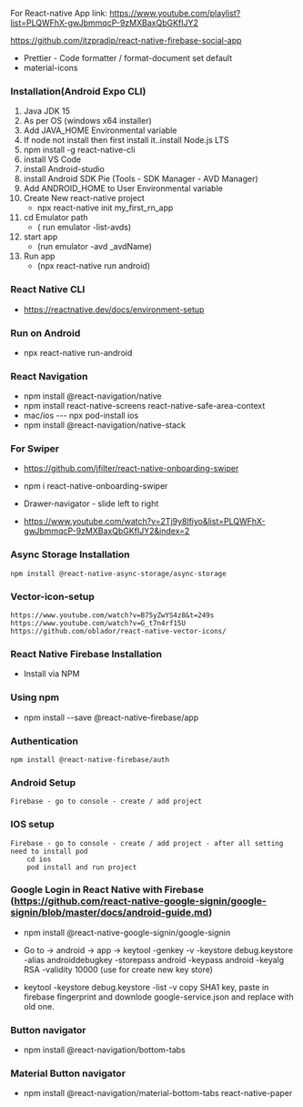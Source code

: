 For React-native App link:
https://www.youtube.com/playlist?list=PLQWFhX-gwJbmmqcP-9zMXBaxQbGKfIJY2
    

https://github.com/itzpradip/react-native-firebase-social-app
- Prettier - Code formatter / format-document set default
- material-icons

### Installation(Android Expo CLI) 
1.  Java JDK 15
2.  As per OS (windows x64 installer)
3.  Add JAVA_HOME Environmental variable  
4.  If node not install then first install it..install Node.js LTS
5. npm install -g react-native-cli
6. install VS Code
7. install Android-studio
8. install Android SDK Pie (Tools - SDK Manager - AVD Manager)
9. Add ANDROID_HOME to User Environmental variable 
10. Create New react-native project 
    -   npx react-native init my_first_rn_app
11. cd Emulator path 
    - ( run emulator -list-avds)
12. start app 
    - (run emulator -avd _avdName)
13. Run app 
    - (npx react-native run android)

### React Native CLI 
-   https://reactnative.dev/docs/environment-setup

### Run on Android 
- npx react-native run-android

### React Navigation
- npm install @react-navigation/native
- npm install react-native-screens react-native-safe-area-context
- mac/ios --- npx pod-install ios
- npm install @react-navigation/native-stack


### For Swiper
- https://github.com/jfilter/react-native-onboarding-swiper
- npm i react-native-onboarding-swiper

- Drawer-navigator - slide left to right
- https://www.youtube.com/watch?v=2Tj9y8lfiyo&list=PLQWFhX-gwJbmmqcP-9zMXBaxQbGKfIJY2&index=2

### Async Storage Installation
    npm install @react-native-async-storage/async-storage

### Vector-icon-setup 
    https://www.youtube.com/watch?v=B75yZwYS4z8&t=249s
    https://www.youtube.com/watch?v=G_t7n4rf15U
    https://github.com/oblador/react-native-vector-icons/


### React Native Firebase Installation 
- Install via NPM
### Using npm
- npm install --save @react-native-firebase/app

### Authentication 
<!-- https://www.youtube.com/watch?v=J7pkSP18Oko&t=833s -->
    npm install @react-native-firebase/auth

### Android Setup
    Firebase - go to console - create / add project
### IOS setup
    Firebase - go to console - create / add project - after all setting need to install pod 
        cd ios
        pod install and run project

### Google Login in React Native with Firebase (https://github.com/react-native-google-signin/google-signin/blob/master/docs/android-guide.md) 

- npm install @react-native-google-signin/google-signin

- Go to -> android -> app ->  keytool -genkey -v -keystore debug.keystore -alias androiddebugkey -storepass android -keypass android -keyalg RSA -validity 10000 (use for create new key store)

- keytool -keystore debug.keystore -list -v
        copy SHA1 key, paste in firebase fingerprint and downlode google-service.json and replace with old one.

### Button navigator 
- npm install @react-navigation/bottom-tabs

### Material  Button navigator 
- npm install @react-navigation/material-bottom-tabs react-native-paper